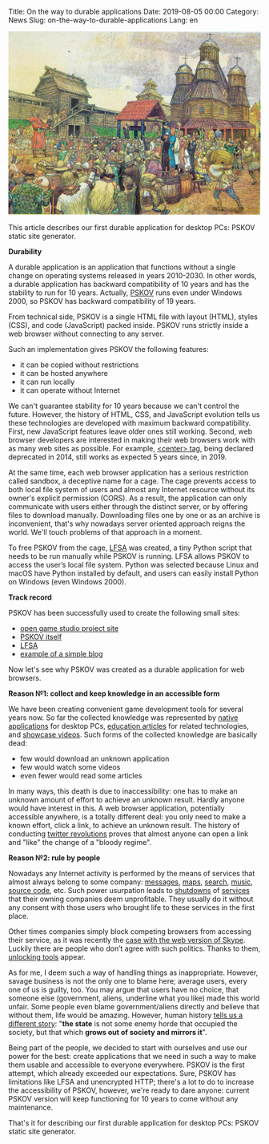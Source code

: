 Title: On the way to durable applications
Date: 2019-08-05 00:00
Category: News
Slug: on-the-way-to-durable-applications
Lang: en

![Pskov's veche][screenshot]

This article describes our first durable application for desktop PCs: PSKOV static site generator.

**Durability**

A durable application is an application that functions without a single change on operating systems released in years 2010-2030. In other words, a durable application has backward compatibility of 10 years and has the stability to run for 10 years. Actually, [PSKOV][pskov] runs even under Windows 2000, so PSKOV has backward compatibility of 19 years.

From technical side, PSKOV is a single HTML file with layout (HTML), styles (CSS), and code (JavaScript) packed inside. PSKOV runs strictly inside a web browser without connecting to any server.

Such an implementation gives PSKOV the following features:

* it can be copied without restrictions
* it can be hosted anywhere
* it can run locally
* it can operate without Internet

We can't guarantee stability for 10 years because we can't control the future. However, the history of HTML, CSS, and JavaScript evolution tells us these technologies are developed with maximum backward compatibility. First, new JavaScript features leave older ones still working. Second, web browser developers are interested in making their web browsers work with as many web sites as possible. For example, [&lt;center&gt; tag][center-tag], being declared deprecated in 2014, still works as expected 5 years since, in 2019.

At the same time, each web browser application has a serious restriction called sandbox, a deceptive name for a cage. The cage prevents access to both local file system of users and almost any Internet resource without its owner's explicit permission (CORS). As a result, the application can only communicate with users either through the distinct server, or by offering files to download manually. Downloading files one by one or as an archive is inconvenient, that's why nowadays server oriented approach reigns the world. We'll touch problems of that approach in a moment.

To free PSKOV from the cage, [LFSA][lfsa] was created, a tiny Python script that needs to be run manually while PSKOV is running. LFSA allows PSKOV to access the user’s local file system. Python was selected because Linux and macOS have Python installed by default, and users can easily install Python on Windows (even Windows 2000).

**Track record**

PSKOV has been successfully used to create the following small sites:

* [open game studio project site][ogs]
* [PSKOV itself][pskov]
* [LFSA][lfsa]
* [example of a simple blog][pskov-sample]

Now let's see why PSKOV was created as a durable application for web browsers.

**Reason №1: collect and keep knowledge in an accessible form**

We have been creating convenient game development tools for several years now. So far the collected knowledge was represented by [native applications][ogs-mahjong-1] for desktop PCs, [education articles][osgcpg] for related technologies, and [showcase videos][showcase]. Such forms of the collected knowledge are basically dead:

* few would download an unknown application
* few would watch some videos
* even fewer would read some articles

In many ways, this death is due to inaccessibility: one has to make an unknown amount of effort to achieve an unknown result. Hardly anyone would have interest in this. A web browser application, potentially accessible anywhere, is a totally different deal: you only need to make a known effort, click a link, to achieve an unknown result. The history of conducting [twitter revolutions][twitter-revolutions] proves that almost anyone can open a link and "like" the change of a "bloody regime".

**Reason №2: rule by people**

Nowadays any Internet activity is performed by the means of services that almost always belong to some company: [messages][msg], [maps][map], [search][search], [music][music], [source code][src], etc. Such power usurpation leads to [shutdowns][shutdown-01] of [services][shutdown-02] that their owning companies deem unprofitable. They usually do it without any consent with those users who brought life to these services in the first place.

Other times companies simply block competing browsers from accessing their service, as it was recently the [case with the web version of Skype][skype-block]. Luckily there are people who don’t agree with such politics. Thanks to them, [unlocking tools][skype-free] appear.

As for me, I deem such a way of handling things as inappropriate. However, savage business is not the only one to blame here; average users, every one of us is guilty, too. You may argue that users have no choice, that someone else (government, aliens, underline what you like) made this world unfair. Some people even blame government/aliens directly and believe that without them, life would be amazing. However, human history [tells us a different story][story]: "**the state** is not some enemy horde that occupied the society, but that which **grows out of society and mirrors it**".

Being part of the people, we decided to start with ourselves and use our power for the best: create applications that we need in such a way to make them usable and accessible to everyone everywhere. PSKOV is the first attempt, which already exceeded our expectations. Sure, PSKOV has limitations like LFSA and unencrypted HTTP; there's a lot to do to increase the accessibility of PSKOV, however, we're ready to dare anyone: current PSKOV version will keep functioning for 10 years to come without any maintenance.

That's it for describing our first durable application for desktop PCs: PSKOV static site generator.

[screenshot]: ../../images/2019-08-05_on-the-way-to-durable-applications.jpg

[pskov]: http://opengamestudio.org/pskov
[center-tag]: https://www.w3schools.com/tags/tag_center.asp
[lfsa]: http://opengamestudio.org/lfsa
[ogs]: http://opengamestudio.org
[pskov-sample]: http://opengamestudio.org/pskov/sample/03.Blog/en/blog/index.html
[ogs-mahjong-1]: ../game/ogs-mahjong-1.html
[osgcpg]: https://github.com/OGStudio/openscenegraph-cross-platform-guide
[showcase]: https://youtu.be/_t8TGhSgJG4
[twitter-revolutions]: https://en.wikipedia.org/wiki/Twitter_Revolution
[msg]: http://twitter.com
[map]: http://2gis.ru
[search]: http://google.com
[music]: http://music.yandex.ru
[src]: http://github.com
[shutdown-01]: https://techcrunch.com/2015/03/13/google-kills-off-google-code/
[shutdown-02]: https://www.reddit.com/r/sysadmin/comments/62orq9/codeplex_shutting_down_and_fosshub_is_sad/
[skype-block]: https://www.reddit.com/r/firefox/comments/aw1umv/skype_web_is_now_blocked_in_firefox/
[skype-free]: https://addons.mozilla.org/ru/firefox/addon/firefox-web-skype/
[story]: https://translate.google.com/translate?sl=ru&tl=en&u=https%3A%2F%2Fria.ru%2F20190723%2F1556775012.html
